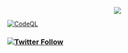 <p align="Center">
<img src="https://smartme.pl/wp-content/uploads/2020/01/Home-Assistant-Logo-1.png" /> 
</p>

<p align="left">

[![CodeQL](https://github.com/AlphaInfamous/homeassistant/actions/workflows/codeql-analysis.yml/badge.svg?branch=main)](https://github.com/AlphaInfamous/homeassistant/actions/workflows/codeql-analysis.yml)
### [![Twitter Follow](https://img.shields.io/twitter/follow/iAlphaInfamous?color=1DA1F2&logo=twitter&style=for-the-badge)](https://twitter.com/intent/follow?original_referer=https%3A%2F%2Fgithub.com%2FiAlphaInfamous&screen_name=iAlphaInfamous)

<br />
</p>